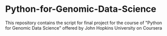 # Python-for-Genomic-Data-Science
This repository contains the script for final project for the course of "Python for Genomic Data Science" offered by John Hopkins University on Coursera
